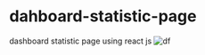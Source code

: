 # dahboard-statistic-page
dashboard statistic page using react js
![df](https://github.com/raidMl/dahboard-statistic-page/assets/86850698/8a639239-0cbc-439a-8e24-9855f7066688)
